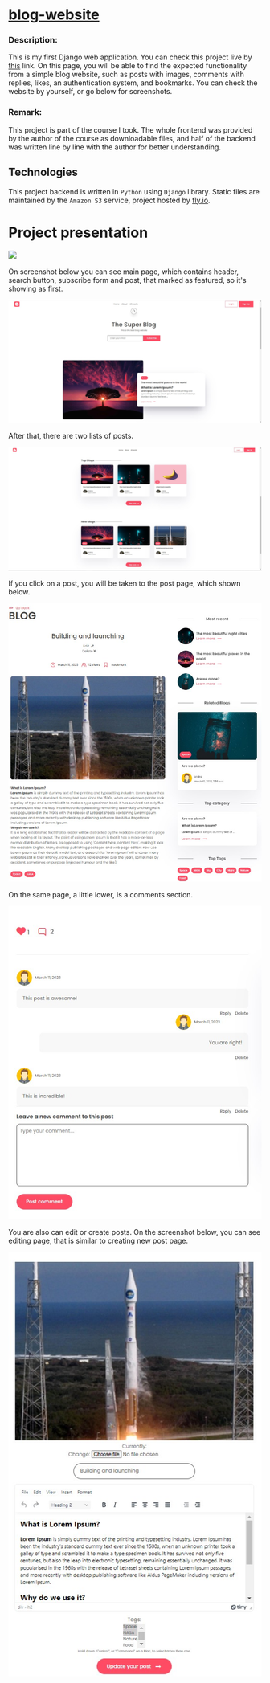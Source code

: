 # [blog-website](https://lively-lake-1797.fly.dev/)

### Description:
This is my first Django web application. You can check this project live by [this](https://lively-lake-1797.fly.dev/) link. On this page, you will be able to find the expected functionality from a simple blog website, such as posts with images, comments with replies, likes, an authentication system, and bookmarks. You can check the website by yourself, or go below for screenshots.

### Remark:
This project is part of the course I took. The whole frontend was provided by the author of the course as downloadable files, and half of the backend was written line by line with the author for better understanding.


## Technologies
This project backend is written in `Python` using `Django` library. Static files are maintained by the `Amazon S3` service, project hosted by [fly.io](https://fly.io/).


# Project presentation
![](readme_files/Studio_Project.gif)

On screenshot below you can see main page, which contains header, search button, subscribe form and post, that marked as featured, so it's showing as first.

![](readme_files/index_page.jpg)

After that, there are two lists of posts.

![](readme_files/index_page_posts.jpg)

If you click on a post, you will be taken to the post page, which shown below.

![](readme_files/post_page_body.jpg)

On the same page, a little lower, is a comments section.

![](readme_files/post_page_comments.jpg)

You are also can edit or create posts. On the screenshot below, you can see editing page, that is similar to creating new post page.

![](readme_files/editing_post.jpg)
